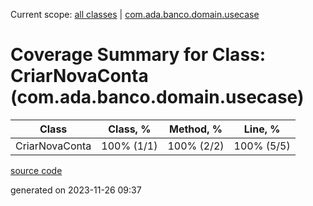 Current scope: [all classes](../../index.md) | [com.ada.banco.domain.usecase](../index.md)

Coverage Summary for Class: CriarNovaConta (com.ada.banco.domain.usecase)
=========================================================================

| Class | Class, % | Method, % | Line, % |
| --- | --- | --- | --- |
| CriarNovaConta | 100% (1/1) | 100% (2/2) | 100% (5/5) |

[source code](../../../src/main/java/com/ada/banco/domain/usecase/CriarNovaConta.java)

generated on 2023-11-26 09:37